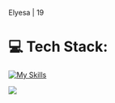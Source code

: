 Elyesa | 19

# 💻 Tech Stack:
[![My Skills](https://skillicons.dev/icons?i=ts,c,react,next,tailwind,express,prisma,postgresql)](https://skillicons.dev)

![](https://github-readme-streak-stats.herokuapp.com/?user=Spectrenard&theme=dark&hide_border=false)<br/>
